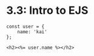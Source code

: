 # 3.3: Intro to EJS

```text
const user = {
    name: 'kai'
};
```

```text
<h2><%= user.name %></h2>
```

